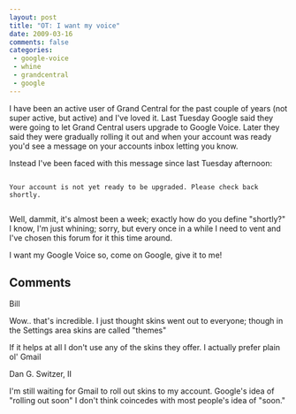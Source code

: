 ```yaml
---
layout: post
title: "OT: I want my voice"
date: 2009-03-16
comments: false
categories:
 - google-voice
 - whine
 - grandcentral
 - google
---
```

I have been an active user of Grand Central for the past couple of years (not
super active, but active) and I've loved it. Last Tuesday Google said they
were going to let Grand Central users upgrade to Google Voice. Later they said
they were gradually rolling it out and when your account was ready you'd see a
message on your accounts inbox letting you know.

Instead I've been faced with this message since last Tuesday afternoon:




```

Your account is not yet ready to be upgraded. Please check back shortly.


```




Well, dammit, it's almost been a week; exactly how do you define "shortly?"  I know, I'm just whining; sorry, but every once in a while I need to vent and I've chosen this forum for it this time around.


I want my Google Voice so, come on Google, give it to me!





## Comments











Bill






Wow.. that's incredible. I just thought skins went out to everyone; though in the Settings area skins are called "themes"



If it helps at all I don't use any of the skins they offer.  I actually prefer plain ol' Gmail











Dan G. Switzer, II






I'm still waiting for Gmail to roll out skins to my account. Google's idea of "rolling out soon" I don't think coincedes with most people's idea of "soon."











